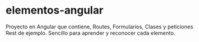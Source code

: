 # elementos-angular

Proyecto en Angular que contiene, Routes, Formularios, Clases y peticiones Rest de ejemplo. Sencillo para aprender y reconocer cada elemento.
